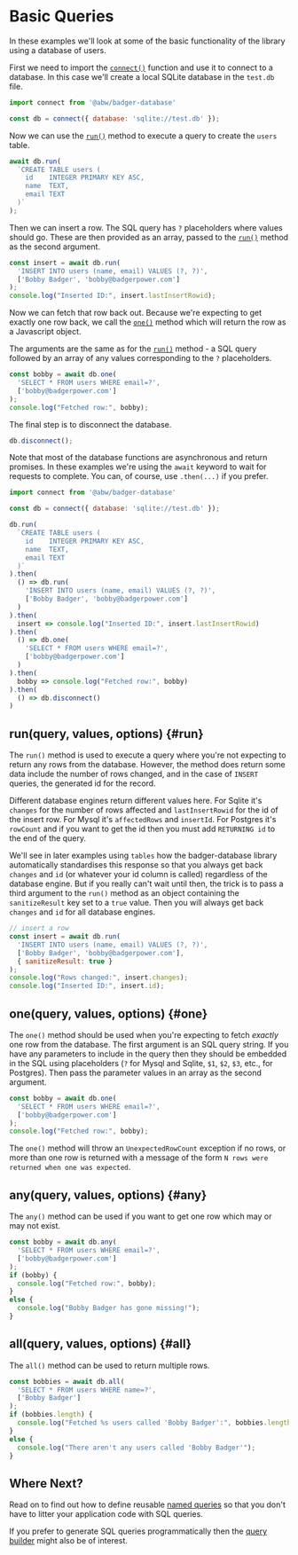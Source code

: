 # Basic Queries

In these examples we'll look at some of the basic functionality of the
library using a database of users.

First we need to import the [`connect()`](/connecting) function and use it to
connect to a database.  In this case we'll create a local SQLite database in
the `test.db` file.

```js
import connect from '@abw/badger-database'

const db = connect({ database: 'sqlite://test.db' });
```

Now we can use the [`run()`](#run) method to execute a query to create the `users`
table.

```js
await db.run(
  `CREATE TABLE users (
    id    INTEGER PRIMARY KEY ASC,
    name  TEXT,
    email TEXT
  )`
);
```

Then we can insert a row.  The SQL query has `?` placeholders where values
should go.  These are then provided as an array, passed to the [`run()`](#run)
method as the second argument.

```js
const insert = await db.run(
  'INSERT INTO users (name, email) VALUES (?, ?)',
  ['Bobby Badger', 'bobby@badgerpower.com']
);
console.log("Inserted ID:", insert.lastInsertRowid);
```

Now we can fetch that row back out.  Because we're expecting to get exactly
one row back, we call the [`one()`](#one) method which will return the row as a
Javascript object.

The arguments are the same as for the [`run()`](#run) method - a SQL query
followed by an array of any values corresponding to the `?` placeholders.

```js
const bobby = await db.one(
  'SELECT * FROM users WHERE email=?',
  ['bobby@badgerpower.com']
);
console.log("Fetched row:", bobby);
```

The final step is to disconnect the database.

```js
db.disconnect();
```

Note that most of the database functions are asynchronous and return
promises.  In these examples we're using the `await` keyword to wait for
requests to complete. You can, of course, use `.then(...)` if you prefer.

```js
import connect from '@abw/badger-database'

const db = connect({ database: 'sqlite://test.db' });

db.run(
  `CREATE TABLE users (
    id    INTEGER PRIMARY KEY ASC,
    name  TEXT,
    email TEXT
  )`
).then(
  () => db.run(
    'INSERT INTO users (name, email) VALUES (?, ?)',
    ['Bobby Badger', 'bobby@badgerpower.com']
  )
).then(
  insert => console.log("Inserted ID:", insert.lastInsertRowid)
).then(
  () => db.one(
    'SELECT * FROM users WHERE email=?',
    ['bobby@badgerpower.com']
  )
).then(
  bobby => console.log("Fetched row:", bobby)
).then(
  () => db.disconnect()
)
```

## run(query, values, options) {#run}

The `run()` method is used to execute a query where you're not expecting
to return any rows from the database.  However, the method does return some
data include the number of rows changed, and in the case of `INSERT` queries,
the generated id for the record.

Different database engines return different values here.  For Sqlite it's
`changes` for the number of rows affected and `lastInsertRowid` for the id
of the insert row.  For Mysql it's `affectedRows` and `insertId`.  For
Postgres it's `rowCount` and if you want to get the id then you must add
`RETURNING id` to the end of the query.

We'll see in later examples using `tables` how the badger-database library
automatically standardises this response so that you always get back `changes`
and `id` (or whatever your id column is called) regardless of the database
engine.  But if you really can't wait until then, the trick is to pass a third
argument to the `run()` method as an object containing the `sanitizeResult`
key set to a `true` value.  Then you will always get back `changes` and `id`
for all database engines.

```js
// insert a row
const insert = await db.run(
  'INSERT INTO users (name, email) VALUES (?, ?)',
  ['Bobby Badger', 'bobby@badgerpower.com'],
  { sanitizeResult: true }
);
console.log("Rows changed:", insert.changes);
console.log("Inserted ID:", insert.id);
```

## one(query, values, options) {#one}

The `one()` method should be used when you're expecting to fetch *exactly*
one row from the database.  The first argument is an SQL query string.  If
you  have any parameters to include in the query then they should be embedded
in the SQL using placeholders (`?` for Mysql and Sqlite, `$1`, `$2`, `$3`, etc.,
for Postgres).  Then pass the parameter values in an array as the second
argument.

```js
const bobby = await db.one(
  'SELECT * FROM users WHERE email=?',
  ['bobby@badgerpower.com']
);
console.log("Fetched row:", bobby);
```

The `one()` method will throw an `UnexpectedRowCount` exception if no rows, or
more than one row is returned with a message of the form
`N rows were returned when one was expected`.

## any(query, values, options) {#any}

The `any()` method can be used if you want to get one row which may or may not exist.

```js
const bobby = await db.any(
  'SELECT * FROM users WHERE email=?',
  ['bobby@badgerpower.com']
);
if (bobby) {
  console.log("Fetched row:", bobby);
}
else {
  console.log("Bobby Badger has gone missing!");
}
```

## all(query, values, options) {#all}

The `all()` method can be used to return multiple rows.

```js
const bobbies = await db.all(
  'SELECT * FROM users WHERE name=?',
  ['Bobby Badger']
);
if (bobbies.length) {
  console.log("Fetched %s users called 'Bobby Badger':", bobbies.length);
}
else {
  console.log("There aren't any users called 'Bobby Badger'");
}
```

## Where Next?

Read on to find out how to define reusable [named queries](/named-queries)
so that you don't have to litter your application code with SQL queries.

If you prefer to generate SQL queries programmatically then the
[query builder](query-builder) might also be of interest.




